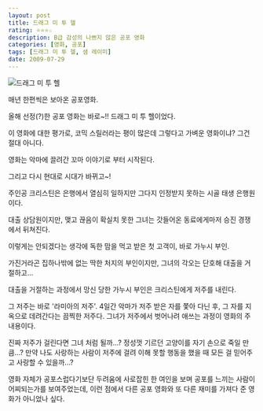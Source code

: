 ```yaml
---
layout: post
title: 드래그 미 투 헬
rating: ⭐️⭐️⭐️☆
description: B급 감성의 나쁘지 않은 공포 영화
categories: [영화, 공포]
tags: [드래그 미 투 헬, 샘 레이미]
date: 2009-07-29
---
```


![드래그 미 투 헬](../../review/img/2009/drag_me_to_hell.jpg)

매년 한편씩은 보아온 공포영화.

올해 선정(?)한 공포 영화는 바로~!! 드래그 미 투 헬이었다.

이 영화에 대한 평가로, 코믹 스릴러라는 평이 많은데 그렇다고 가벼운 영화이냐? 그건 절대 아니다.

영화는 악마에 끌려간 꼬마 이야기로 부터 시작된다.

그리고 다시 현대로 시대가 바뀌고~!

주인공 크리스틴은 은행에서 열심히 일하지만 그다지 인정받지 못하는 시골 
태생 은행원이다.

대출 상담원이지만, 맺고 끊음이 확실치 못한 그녀는 갓들어온 동료에게마저 승진 경쟁에서 뒤쳐진다.

 
이렇게는 안되겠다는 생각에 독한 맘을 먹고 받은 첫 고객이, 바로 가누시 부인.

가진거라곤 집하나밖에 없는 딱한 처지의 부인이지만, 그녀의 각오는 단호해 대출을 거절하고...

대출을 거절하는 과정에서 망신 당한 가누시 부인은 크리스틴에게 저주를 내린다.

 
그 저주는 바로 '라미아의 저주'.
4일간 악마가 저주 받은 자를 쫓아 다닌 후, 그 자를 지옥으로 데려간다는 끔찍한 저주다.
그녀가 저주에서 벗어나려 애쓰는 과정이 영화의 주 내용이다.

진짜 저주가 걸린다면 그녀 처럼 될까...? 정성껏 기르던 고양이를 자기 손으로 죽일 만큼...?
만약 나도 사랑하는 사람이 저주에 걸려 이해 못할 행동을 했을 때 모든 걸 믿어주고 사랑할 수 있을까...?

영화 자체가 공포스럽다기보단 두려움에 사로잡힌 한 여인을 보며 공포를 느끼는 사람이 어찌되는가를 보여주었는데, 이런 점에서 다른 공포 영화와 또 다른 재미를 가져다 준 영화가 아니었나 싶다.